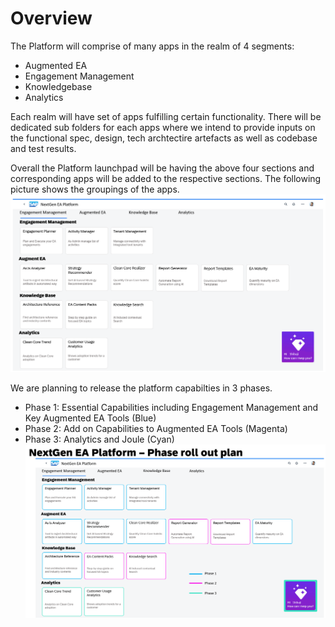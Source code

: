 # Overview

The Platform will comprise of many apps in the realm of 4 segments:
* Augmented EA
* Engagement Management
* Knowledgebase
* Analytics

Each realm will have set of apps fulfilling certain functionality. There will be dedicated sub folders for each apps where we intend to provide inputs on the functional spec, design, tech archtectire artefacts as well as codebase and test results.

Overall the Platform launchpad will be having the above four sections and corresponding apps will be added to the respective sections.
The following picture shows the groupings of the apps.
![Launchpad](https://github.com/I304296/nextgenea/blob/main/images/launchpad.png)

We are planning to release the platform capabilties in 3 phases.
* Phase 1: Essential Capabilities including Engagement Management and Key Augmented EA Tools (Blue)
* Phase 2: Add on Capabilities to Augmented EA Tools (Magenta)
* Phase 3: Analytics and Joule (Cyan)
![Resease Scope](https://github.com/I304296/nextgenea/blob/main/images/releasescope.png)
